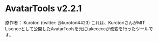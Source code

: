 # AvatarTools v2.2.1

原作者： Kurotori (twitter: @kurotori4423)
これは、KurotoriさんがMIT Lisenceとして公開したAvatarToolsを元にtakeccccが改変を行ったツールです。
